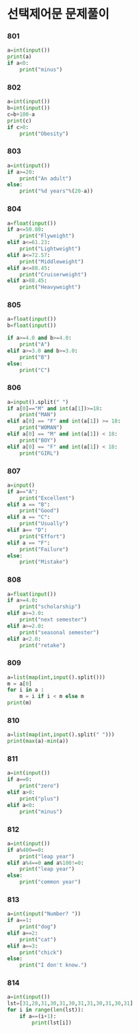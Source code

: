 # 선택제어문 문제풀이
### 801
```python
a=int(input())
print(a)
if a<0:
    print("minus")
```

### 802
```python
a=int(input())
b=int(input())
c=b+100-a
print(c)
if c>0:
    print("Obesity")
```

### 803
```python
a=int(input())
if a>=20:
    print("An adult")
else:
    print("%d years"%(20-a))
```

### 804
```python
a=float(input())
if a<=50.80:
    print("Flyweight")
elif a<=61.23:
    print("Lightweight")
elif a<=72.57:
    print("Middleweight")
elif a<=88.45:
    print("Cruiserweight")
elif a>88.45:
    print("Heavyweight")
```

### 805
```python
a=float(input())
b=float(input())

if a>=4.0 and b>=4.0:
    print("A")
elif a>=3.0 and b>=3.0:
    print("B")
else:
    print("C")
```

### 806
```python
a=input().split(" ")
if a[0]=="M" and int(a[1])>=18:
    print("MAN")
elif a[0] == "F" and int(a[1]) >= 18:
    print("WOMAN")
elif a[0] == "M" and int(a[1]) < 18:
    print("BOY")
elif a[0] == "F" and int(a[1]) < 18:
    print("GIRL")
```

### 807 
```python
a=input()
if a=="A":
    print("Excellent")
elif a == "B":
    print("Good")
elif a == "C":
    print("Usually")
elif a== "D":
    print("Effort")
elif a == "F":
    print("Failure")
else:
    print("Mistake")
```

### 808
```python
a=float(input())
if a>=4.0:
    print("scholarship")
elif a>=3.0:
    print("next semester")
elif a>=2.0:
    print("seasonal semester")
elif a<2.0:
    print("retake")
```

### 809
```python
a=list(map(int,input().split()))
m = a[0]
for i in a :
    m = i if i < m else m
print(m)
```

### 810
```python
a=list(map(int,input().split(" ")))
print(max(a)-min(a))
```

### 811
```python
a=int(input())
if a==0:
    print("zero")
elif a>0:
    print("plus")
elif a<0:
    print("minus")
```

### 812
```python
a=int(input())
if a%400==0:
    print("leap year")
elif a%4==0 and a%100!=0:
    print("leap year")
else:
    print("common year")
```

### 813
```python
a=int(input("Number? "))
if a==1:
    print("dog")
elif a==2:
    print("cat")
elif a==3:
    print("chick")
else:
    print("I don't know.")
```

### 814
```python
a=int(input())
lst=[31,28,31,30,31,30,31,31,30,31,30,31]
for i in range(len(lst)):
    if a==(i+1):
        print(lst[i])
```
